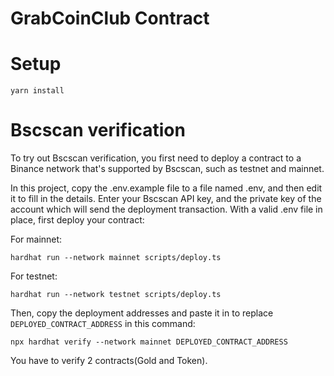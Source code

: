 # GrabCoinClub Contract  

# Setup

```shell
yarn install
```

# Bscscan verification

To try out Bscscan verification, you first need to deploy a contract to a Binance network that's supported by Bscscan, such as testnet and mainnet.

In this project, copy the .env.example file to a file named .env, and then edit it to fill in the details. Enter your Bscscan API key, and the private key of the account which will send the deployment transaction. With a valid .env file in place, first deploy your contract:

For mainnet:
```shell
hardhat run --network mainnet scripts/deploy.ts
```

For testnet:
```shell
hardhat run --network testnet scripts/deploy.ts
```

Then, copy the deployment addresses and paste it in to replace `DEPLOYED_CONTRACT_ADDRESS` in this command:

```shell
npx hardhat verify --network mainnet DEPLOYED_CONTRACT_ADDRESS
```

You have to verify 2 contracts(Gold and Token).